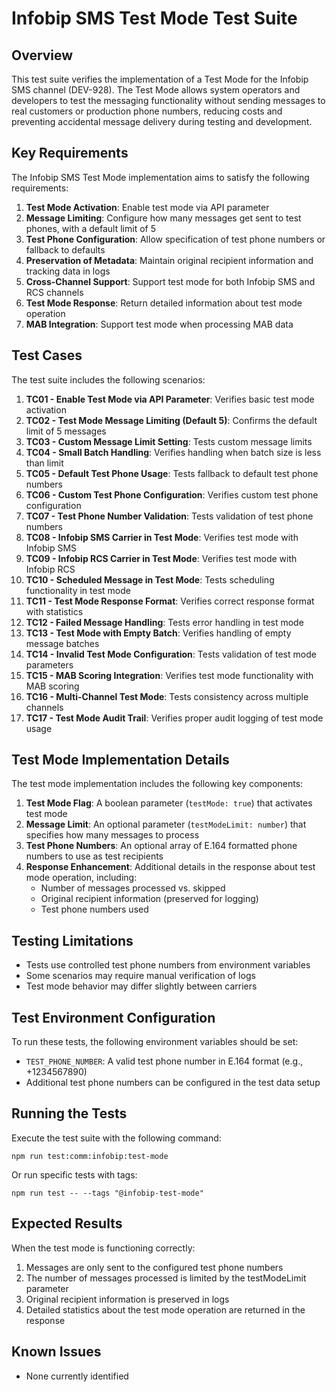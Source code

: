 # Infobip SMS Test Mode Test Suite

## Overview
This test suite verifies the implementation of a Test Mode for the Infobip SMS channel (DEV-928). The Test Mode allows system operators and developers to test the messaging functionality without sending messages to real customers or production phone numbers, reducing costs and preventing accidental message delivery during testing and development.

## Key Requirements
The Infobip SMS Test Mode implementation aims to satisfy the following requirements:

1. **Test Mode Activation**: Enable test mode via API parameter
2. **Message Limiting**: Configure how many messages get sent to test phones, with a default limit of 5
3. **Test Phone Configuration**: Allow specification of test phone numbers or fallback to defaults
4. **Preservation of Metadata**: Maintain original recipient information and tracking data in logs
5. **Cross-Channel Support**: Support test mode for both Infobip SMS and RCS channels
6. **Test Mode Response**: Return detailed information about test mode operation
7. **MAB Integration**: Support test mode when processing MAB data

## Test Cases
The test suite includes the following scenarios:

1. **TC01 - Enable Test Mode via API Parameter**: Verifies basic test mode activation
2. **TC02 - Test Mode Message Limiting (Default 5)**: Confirms the default limit of 5 messages
3. **TC03 - Custom Message Limit Setting**: Tests custom message limits
4. **TC04 - Small Batch Handling**: Verifies handling when batch size is less than limit
5. **TC05 - Default Test Phone Usage**: Tests fallback to default test phone numbers
6. **TC06 - Custom Test Phone Configuration**: Verifies custom test phone configuration
7. **TC07 - Test Phone Number Validation**: Tests validation of test phone numbers
8. **TC08 - Infobip SMS Carrier in Test Mode**: Verifies test mode with Infobip SMS
9. **TC09 - Infobip RCS Carrier in Test Mode**: Verifies test mode with Infobip RCS
10. **TC10 - Scheduled Message in Test Mode**: Tests scheduling functionality in test mode
11. **TC11 - Test Mode Response Format**: Verifies correct response format with statistics
12. **TC12 - Failed Message Handling**: Tests error handling in test mode
13. **TC13 - Test Mode with Empty Batch**: Verifies handling of empty message batches
14. **TC14 - Invalid Test Mode Configuration**: Tests validation of test mode parameters
15. **TC15 - MAB Scoring Integration**: Verifies test mode functionality with MAB scoring
16. **TC16 - Multi-Channel Test Mode**: Tests consistency across multiple channels
17. **TC17 - Test Mode Audit Trail**: Verifies proper audit logging of test mode usage

## Test Mode Implementation Details
The test mode implementation includes the following key components:

1. **Test Mode Flag**: A boolean parameter (`testMode: true`) that activates test mode
2. **Message Limit**: An optional parameter (`testModeLimit: number`) that specifies how many messages to process
3. **Test Phone Numbers**: An optional array of E.164 formatted phone numbers to use as test recipients
4. **Response Enhancement**: Additional details in the response about test mode operation, including:
   - Number of messages processed vs. skipped
   - Original recipient information (preserved for logging)
   - Test phone numbers used

## Testing Limitations
- Tests use controlled test phone numbers from environment variables
- Some scenarios may require manual verification of logs
- Test mode behavior may differ slightly between carriers

## Test Environment Configuration
To run these tests, the following environment variables should be set:
- `TEST_PHONE_NUMBER`: A valid test phone number in E.164 format (e.g., +1234567890)
- Additional test phone numbers can be configured in the test data setup

## Running the Tests
Execute the test suite with the following command:
```
npm run test:comm:infobip:test-mode
```

Or run specific tests with tags:
```
npm run test -- --tags "@infobip-test-mode"
```

## Expected Results
When the test mode is functioning correctly:
1. Messages are only sent to the configured test phone numbers
2. The number of messages processed is limited by the testModeLimit parameter
3. Original recipient information is preserved in logs
4. Detailed statistics about the test mode operation are returned in the response

## Known Issues
- None currently identified 
